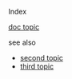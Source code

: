 Index

[doc topic](/_docs/doc01.html)

see also
* [second topic](second/topic2.md)
* [third topic](/docs/third/topic3)
